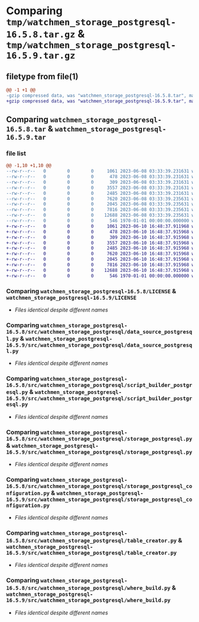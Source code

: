 # Comparing `tmp/watchmen_storage_postgresql-16.5.8.tar.gz` & `tmp/watchmen_storage_postgresql-16.5.9.tar.gz`

## filetype from file(1)

```diff
@@ -1 +1 @@
-gzip compressed data, was "watchmen_storage_postgresql-16.5.8.tar", max compression
+gzip compressed data, was "watchmen_storage_postgresql-16.5.9.tar", max compression
```

## Comparing `watchmen_storage_postgresql-16.5.8.tar` & `watchmen_storage_postgresql-16.5.9.tar`

### file list

```diff
@@ -1,10 +1,10 @@
--rw-r--r--   0        0        0     1061 2023-06-08 03:33:39.231631 watchmen_storage_postgresql-16.5.8/LICENSE
--rw-r--r--   0        0        0      478 2023-06-08 03:33:39.231631 watchmen_storage_postgresql-16.5.8/pyproject.toml
--rw-r--r--   0        0        0      309 2023-06-08 03:33:39.231631 watchmen_storage_postgresql-16.5.8/src/watchmen_storage_postgresql/__init__.py
--rw-r--r--   0        0        0     3557 2023-06-08 03:33:39.231631 watchmen_storage_postgresql-16.5.8/src/watchmen_storage_postgresql/data_source_postgresql.py
--rw-r--r--   0        0        0     2485 2023-06-08 03:33:39.231631 watchmen_storage_postgresql-16.5.8/src/watchmen_storage_postgresql/script_builder_postgresql.py
--rw-r--r--   0        0        0     7620 2023-06-08 03:33:39.235631 watchmen_storage_postgresql-16.5.8/src/watchmen_storage_postgresql/storage_postgresql.py
--rw-r--r--   0        0        0     2045 2023-06-08 03:33:39.235631 watchmen_storage_postgresql-16.5.8/src/watchmen_storage_postgresql/storage_postgresql_configuration.py
--rw-r--r--   0        0        0     7816 2023-06-08 03:33:39.235631 watchmen_storage_postgresql-16.5.8/src/watchmen_storage_postgresql/table_creator.py
--rw-r--r--   0        0        0    12688 2023-06-08 03:33:39.235631 watchmen_storage_postgresql-16.5.8/src/watchmen_storage_postgresql/where_build.py
--rw-r--r--   0        0        0      546 1970-01-01 00:00:00.000000 watchmen_storage_postgresql-16.5.8/PKG-INFO
+-rw-r--r--   0        0        0     1061 2023-06-10 16:48:37.911968 watchmen_storage_postgresql-16.5.9/LICENSE
+-rw-r--r--   0        0        0      478 2023-06-10 16:48:37.915968 watchmen_storage_postgresql-16.5.9/pyproject.toml
+-rw-r--r--   0        0        0      309 2023-06-10 16:48:37.915968 watchmen_storage_postgresql-16.5.9/src/watchmen_storage_postgresql/__init__.py
+-rw-r--r--   0        0        0     3557 2023-06-10 16:48:37.915968 watchmen_storage_postgresql-16.5.9/src/watchmen_storage_postgresql/data_source_postgresql.py
+-rw-r--r--   0        0        0     2485 2023-06-10 16:48:37.915968 watchmen_storage_postgresql-16.5.9/src/watchmen_storage_postgresql/script_builder_postgresql.py
+-rw-r--r--   0        0        0     7620 2023-06-10 16:48:37.915968 watchmen_storage_postgresql-16.5.9/src/watchmen_storage_postgresql/storage_postgresql.py
+-rw-r--r--   0        0        0     2045 2023-06-10 16:48:37.915968 watchmen_storage_postgresql-16.5.9/src/watchmen_storage_postgresql/storage_postgresql_configuration.py
+-rw-r--r--   0        0        0     7816 2023-06-10 16:48:37.915968 watchmen_storage_postgresql-16.5.9/src/watchmen_storage_postgresql/table_creator.py
+-rw-r--r--   0        0        0    12688 2023-06-10 16:48:37.915968 watchmen_storage_postgresql-16.5.9/src/watchmen_storage_postgresql/where_build.py
+-rw-r--r--   0        0        0      546 1970-01-01 00:00:00.000000 watchmen_storage_postgresql-16.5.9/PKG-INFO
```

### Comparing `watchmen_storage_postgresql-16.5.8/LICENSE` & `watchmen_storage_postgresql-16.5.9/LICENSE`

 * *Files identical despite different names*

### Comparing `watchmen_storage_postgresql-16.5.8/src/watchmen_storage_postgresql/data_source_postgresql.py` & `watchmen_storage_postgresql-16.5.9/src/watchmen_storage_postgresql/data_source_postgresql.py`

 * *Files identical despite different names*

### Comparing `watchmen_storage_postgresql-16.5.8/src/watchmen_storage_postgresql/script_builder_postgresql.py` & `watchmen_storage_postgresql-16.5.9/src/watchmen_storage_postgresql/script_builder_postgresql.py`

 * *Files identical despite different names*

### Comparing `watchmen_storage_postgresql-16.5.8/src/watchmen_storage_postgresql/storage_postgresql.py` & `watchmen_storage_postgresql-16.5.9/src/watchmen_storage_postgresql/storage_postgresql.py`

 * *Files identical despite different names*

### Comparing `watchmen_storage_postgresql-16.5.8/src/watchmen_storage_postgresql/storage_postgresql_configuration.py` & `watchmen_storage_postgresql-16.5.9/src/watchmen_storage_postgresql/storage_postgresql_configuration.py`

 * *Files identical despite different names*

### Comparing `watchmen_storage_postgresql-16.5.8/src/watchmen_storage_postgresql/table_creator.py` & `watchmen_storage_postgresql-16.5.9/src/watchmen_storage_postgresql/table_creator.py`

 * *Files identical despite different names*

### Comparing `watchmen_storage_postgresql-16.5.8/src/watchmen_storage_postgresql/where_build.py` & `watchmen_storage_postgresql-16.5.9/src/watchmen_storage_postgresql/where_build.py`

 * *Files identical despite different names*

